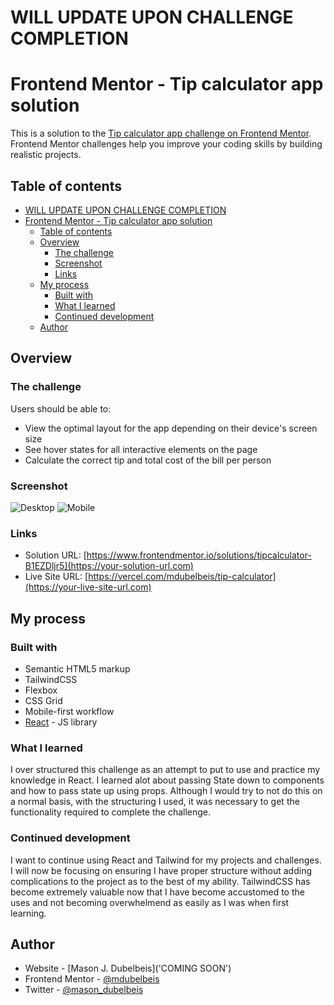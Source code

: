 # WILL UPDATE UPON CHALLENGE COMPLETION

# Frontend Mentor - Tip calculator app solution

This is a solution to the [Tip calculator app challenge on Frontend Mentor](https://www.frontendmentor.io/challenges/tip-calculator-app-ugJNGbJUX). Frontend Mentor challenges help you improve your coding skills by building realistic projects.

## Table of contents

- [WILL UPDATE UPON CHALLENGE COMPLETION](#will-update-upon-challenge-completion)
- [Frontend Mentor - Tip calculator app solution](#frontend-mentor---tip-calculator-app-solution)
  - [Table of contents](#table-of-contents)
  - [Overview](#overview)
    - [The challenge](#the-challenge)
    - [Screenshot](#screenshot)
    - [Links](#links)
  - [My process](#my-process)
    - [Built with](#built-with)
    - [What I learned](#what-i-learned)
    - [Continued development](#continued-development)
  - [Author](#author)

## Overview

### The challenge

Users should be able to:

- View the optimal layout for the app depending on their device's screen size
- See hover states for all interactive elements on the page
- Calculate the correct tip and total cost of the bill per person

### Screenshot

![Desktop]('./src/images/screenshots/desktop.png')
![Mobile]('./src/images/screenshots/mobile.png')

### Links

- Solution URL: [https://www.frontendmentor.io/solutions/tipcalculator-B1EZDljr5](https://your-solution-url.com)
- Live Site URL: [https://vercel.com/mdubelbeis/tip-calculator](https://your-live-site-url.com)

## My process

### Built with

- Semantic HTML5 markup
- TailwindCSS
- Flexbox
- CSS Grid
- Mobile-first workflow
- [React](https://reactjs.org/) - JS library

### What I learned

I over structured this challenge as an attempt to put to use and practice my knowledge in React. I learned alot about passing State down to components and how to pass state up using props. Although I would try to not do this on a normal basis, with the structuring I used, it was necessary to get the functionality required to complete the challenge.

### Continued development

I want to continue using React and Tailwind for my projects and challenges. I will now be focusing on ensuring I have proper structure without adding complications to the project as to the best of my ability. TailwindCSS has become extremely valuable now that I have become accustomed to the uses and not becoming overwhelmend as easily as I was when first learning.

## Author

- Website - [Mason J. Dubelbeis]('COMING SOON')
- Frontend Mentor - [@mdubelbeis](https://www.frontendmentor.io/profile/mdubelbeis)
- Twitter - [@mason_dubelbeis](https://www.twitter.com/mason_dubelbeis)
